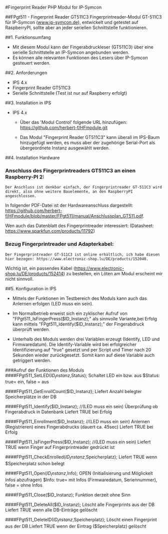 #Fingerprint Reader PHP Modul for IP-Symcon


##FPgt511 - Fingerprint Reader GT511C3
Fingerprintreader-Modul GT-511C3 für IP-Symcon (www.ip-symcon.de), entwickelt und getestet auf RaspberryPI,
	sollte aber an jeder seriellen Schnittstelle funktionieren.

##1. Funktionsumfang

* Mit diesem Modul kann der Fingerabdruckleser (GT511C3) über eine serielle Schnittstelle an IP-Symcon
angebunden werden. 
* Es können alle relevanten Funktionen des Lesers über IP-Symcon gesteuert werden.


##2. Anforderungen

* IPS 4.x
* Fingerprint Reader GT511C3
* Serielle Schnittstelle (Test ist nur auf Raspberry erfolgt)

	
##3. Installation in IPS

* IPS 4.x
	* Über das 'Modul Control' folgende URL hinzufügen:	https://github.com/herbert-f/HFmodule.git
	
    * Das Modul "Fingerprint Reader GT511C3" kann überall im IPS-Baum hinzugefügt werden, es muss aber der zugehörige Serial-Port als übergeordnete Instanz ausgewählt werden.

	
##4. Installation Hardware

### Anschluss des Fingerprintreaders GT511C3 an einen Raspberry-PI 2:
	Der Anschluss ist denkbar einfach, der Fingerprintreader GT-511C3 wird direkt, also ohne weitere Bauelemente, an den RaspberryPI angeschlossen.    
In folgender PDF-Datei ist der Hardwareanschluss dargestellt: https://github.com/herbert-f/HFmodule/blob/master/FPgt511/manual/Anschlussplan_GT511.pdf.

Wen auch das Datenblatt des Fingerprintreader interessiert:	(Datasheet: https://www.sparkfun.com/products/11792)

### Bezug Fingerprintreader und Adapterkabel:
	Der Fingerprintreader GT-511C3 ist online erhältlich, ich habe diesen hier bezogen:	https://www.electronic-shop.lu/DE/products/152040.   
Wichtig ist, ein passendes Kabel (https://www.electronic-shop.lu/DE/products/152414) zu bestellen, ein Löten am Modul erscheint mir nicht sinnvoll.
 	
	
##5. Konfiguration in IPS

* Mittels der Funktionen im Testbereich des Moduls kann auch das Anlernen erfolgen (LED muss ein sein). 

* Im Normalbetrieb erweist sich ein zyklischer Aufruf von "FPgt511_IsFingerPress($ID_Instanz);" als sinnvolle
Variante,bei Erfolg kann mittels  "FPgt511_Identify($ID_Instanz);" der Fingerabdruck überprüft werden.

* Unterhalb des Moduls werden drei Variablen erzeugt (Identify, LED und Firmwaredatum). Die Identify-Variable
wird bei erfolgreicher Identifizierung auf "true" gesetzt und per Script und Timer nach 20 Sekunden wieder
zurückgesetzt. Somit kann auf diese Variable auch getriggert werden.

###Aufruf der Funktionen des Moduls
####FPgt511_SetLED($ID_Instanz,$Status);
	Schaltet LED ein bzw. aus 
	$Status: true= ein, false = aus

####FPgt511_GetEnrollCount($ID_Instanz);
	Liefert Anzahl belegter Speicherplätze in der DB
	
####FPgt511_Identify($ID_Instanz);  //(LED muss ein sein)
	Überprüfung ob Fingerabdruck in Datenbank
	Liefert TRUE bei Erfolg	

####FPgt511_Enrollment($ID_Instanz);  //(LED muss ein sein)
	Anlernen (Registrieren) eines Fingerabdrucks (dauert ca. 45sec)
	Liefert TRUE bei Erfolg

####FPgt511_IsFingerPress($ID_Instanz);  //(LED muss ein sein)
	Liefert TRUE wenn Finger auf Fingerprintreader gedrückt ist

####FPgt511_CheckEnrolled($ID_Instanz,$Speicherplatz);
	Liefert TRUE wenn $Speicherplatz schon belegt

####FPgt511_Open($ID_Instanz,$Info);
	OPEN (Initialisierung und Möglickeit Infos abzufragen)
	$Info: true= mit Infos (Firmwaredatum, Seriennummer), false = ohne Infos

####FPgt511_Close($ID_Instanz);
	Funktion derzeit ohne Sinn

####FPgt511_DeleteAll($ID_Instanz);
	Löscht alle Fingerprints aus der DB
	Liefert TRUE wenn alle DB-Einträge gelöscht

####FPgt511_DeleteID($ID_Instanz,$Speicherplatz);
	Löscht einen Fingerprint aus der DB
	Liefert TRUE wenn der Eintrag ($Speicherplatz) gelöscht
